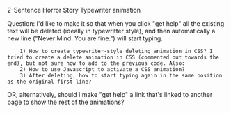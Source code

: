 2-Sentence Horror Story
Typewriter animation

Question: I'd like to make it so that when you click "get help" all the existing text will be deleted (ideally in typewritter style), and then automatically a new line ("Never Mind. You are fine.") will start typing.

	    1) How to create typewriter-style deleting animation in CSS? I tried to create a delete animation in CSS (commented out towards the end), but not sure how to add to the previous code. Also:
	    2) How to use Javascript to activate a CSS animation?
	    3) After deleting, how to start typing again in the same position as the original first line?


OR, alternatively, should I make "get help" a link that's linked to another page to show the rest of the animations?
